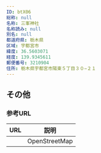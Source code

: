 ```yaml
---
ID: btX06
総称: null
名称: 三峯神社
名称読み: null
別名: null
都道府県: 栃木県
区域: 宇都宮市
緯度: 36.5603071
経度: 139.9345611
郵便番号: 3210904
住所: 栃木県宇都宮市陽東５丁目３０−２１
---
```


## その他

### 参考URL

| URL | 説明          |
| --- | ------------- |
|     | OpenStreetMap |
